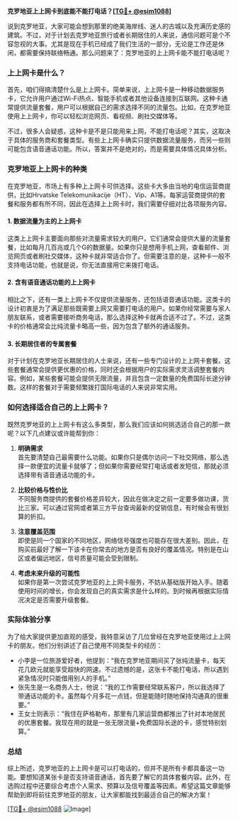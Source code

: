 **克罗地亚上上网卡到底能不能打电话？[[TG💪+ @esim1088](https://t.me/s/esim1088)]**

说到克罗地亚，大家可能会想到那里的绝美海岸线、迷人的古城以及充满历史感的建筑。不过，对于计划去克罗地亚旅行或者长期居住的人来说，通信问题可是个不容忽视的大事。尤其是现在手机已经成了我们生活的一部分，无论是工作还是休闲，都需要保持联络畅通。那么问题来了：克罗地亚的上上网卡能不能打电话呢？

### 上上网卡是什么？

首先，咱们得搞清楚什么是上上网卡。简单来说，上上网卡是一种移动数据服务卡，它允许用户通过Wi-Fi热点、智能手机或者其他设备连接到互联网。这种卡通常提供流量套餐，用户可以根据自己的需求选择不同的流量包。比如，在克罗地亚使用上上网卡，你可以轻松浏览网页、看视频、刷社交媒体等。

不过，很多人会疑惑，这种卡是不是只能用来上网，不能打电话呢？其实，这取决于具体的服务商和套餐类型。有些上上网卡确实只提供数据流量服务，而另一些则可能包含语音通话功能。所以，答案并不是绝对的，而是需要具体情况具体分析。

### 克罗地亚上上网卡的种类

在克罗地亚，市场上有多种上上网卡可供选择。这些卡大多由当地的电信运营商提供，比如Hrvatske Telekomunikacije（HT）、Vip、A1等。每家运营商提供的套餐和服务都有所不同，因此在选择上上网卡时，我们需要仔细对比各项服务内容。

#### 1. 数据流量为主的上上网卡

这类上上网卡主要面向那些对流量需求较大的用户。它们通常会提供大量的流量套餐，比如每月几百兆或几个G的数据量。如果你只是想用手机上网，查看邮件、浏览网页或者刷社交媒体，这种卡就非常适合你了。但需要注意的是，这种卡一般不支持电话功能，也就是说，你无法直接用它来拨打电话。

#### 2. 含有语音通话功能的上上网卡

相比之下，还有一类上上网卡不仅提供流量服务，还包括语音通话功能。这类卡的设计初衷是为了满足那些既需要上网又需要打电话的用户。如果你经常需要与家人朋友联系，或者需要接听商务电话，那么选择这种卡就再合适不过了。不过，这类卡的价格通常会比纯流量卡略高一些，因为包含了额外的通话服务。

#### 3. 长期居住者的专属套餐

对于计划在克罗地亚长期居住的人士来说，还有一些专门设计的上上网卡套餐。这些套餐通常会提供更优惠的价格，同时还会根据用户的实际需求灵活调整套餐内容。例如，某些套餐可能会提供无限流量，并且包含一定数量的免费国际长途分钟数。这样的套餐对于需要频繁拨打国际电话的人来说非常实用。

### 如何选择适合自己的上上网卡？

既然克罗地亚的上上网卡有这么多类型，那么我们应该如何挑选适合自己的那一款呢？以下几点建议或许能帮到你：

1. **明确需求**  
   首先要清楚自己最需要什么功能。如果你只是偶尔访问一下社交网络，那么选择一款便宜的流量卡就够了；但如果你需要经常打电话或者发短信，那就必须选择带有语音通话功能的卡。

2. **比较价格与性价比**  
   不同服务商提供的套餐价格差异较大，因此在做决定之前一定要多做功课，货比三家。可以通过官网或者第三方平台查询最新的促销信息，有时候会有很划算的折扣。

3. **注意覆盖范围**  
   即使是同一个国家的不同地区，网络信号强度也可能存在很大差别。因此，在购买前最好了解一下该卡在你常去的地方是否有良好的覆盖情况。特别是在山区或者偏远地区，信号质量可能会受到限制。

4. **考虑未来升级的可能性**  
   如果你是第一次尝试克罗地亚的上上网卡服务，不妨从基础版开始入手。随着使用时间的增长，你会发现自己的真实需求是什么样的。到时候再根据实际情况决定是否需要升级套餐。

### 实际体验分享

为了给大家提供更加直观的感受，我特意采访了几位曾经在克罗地亚使用过上上网卡的朋友。他们分别讲述了自己使用不同类型卡的经历：

- 小李是一位旅游爱好者，他提到：“我在克罗地亚期间买了张纯流量卡，每天花几欧元就能享受超快的网速。不过遗憾的是，这张卡不能打电话，所以遇到紧急情况时只能借用别人的手机。”
- 张先生是一名商务人士，他说：“我的工作需要经常联系客户，所以我选择了带通话功能的卡。虽然每个月多花一点钱，但是能随时随地保持沟通真的很重要。”
- 王女士则表示：“我住在萨格勒布，那里有几家运营商都推出了针对本地居民的优惠套餐。我现在用的就是一张无限流量+免费国际长途的卡，感觉特别划算。”

### 总结

综上所述，克罗地亚的上上网卡是可以打电话的，但并不是所有卡都具备这一功能。要想知道某张卡是否支持语音通话，首先要了解它的具体套餐内容。此外，在选购过程中还要综合考虑个人需求、预算以及信号覆盖等因素。希望这篇文章能够帮助到即将前往克罗地亚的朋友，让大家都能找到最适合自己的解决方案！

[[TG💪+ @esim1088](https://t.me/s/esim1088) ![Image](https://i.postimg.cc/4NQfJmqS/Snipaste-2025-05-13-00-14-12.png)]